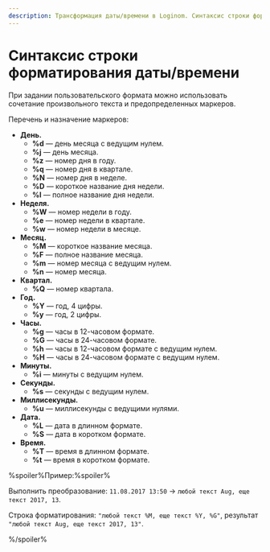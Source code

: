 ```yaml
---
description: Трансформация даты/времени в Loginom. Синтаксис строки форматирования даты/времени.
---
```

# Синтаксис строки форматирования даты/времени

При задании пользовательского формата можно использовать сочетание произвольного текста и предопределенных маркеров.

Перечень и назначение маркеров:

* **День.**
  * **%d** — день месяца с ведущим нулем.
  * **%j** — день месяца.
  * **%z** — номер дня в году.
  * **%q** — номер дня в квартале.
  * **%N** — номер дня в неделе.
  * **%D** — короткое название дня недели.
  * **%l** — полное название дня недели.
* **Неделя.**
  * **%W** — номер недели в году.
  * **%e** — номер недели в квартале.
  * **%w** — номер недели в месяце.
* **Месяц.**
  * **%M** — короткое название месяца.
  * **%F** — полное название месяца.
  * **%m** — номер месяца с ведущим нулем.
  * **%n** — номер месяца.
* **Квартал.**
  * **%Q** — номер квартала.
* **Год.**
  * **%Y** — год, 4 цифры.
  * **%y** — год, 2 цифры.
* **Часы.**
  * **%g** — часы в 12-часовом формате.
  * **%G** — часы в 24-часовом формате.
  * **%h** — часы в 12-часовом формате с ведущим нулем.
  * **%H** — часы в 24-часовом формате с ведущим нулем.
* **Минуты.**
  * **%i** — минуты с ведущим нулем.
* **Секунды.**
  * **%s** — секунды с ведущим нулем.
* **Миллисекунды.**
  * **%u** — миллисекунды с ведущими нулями.
* **Дата.**
  * **%L** — дата в длинном формате.
  * **%S** — дата в коротком формате.
* **Время.**
  * **%T** — время в длинном формате.
  * **%t** — время в коротком формате.

%spoiler%Пример:%spoiler%

Выполнить преобразование: `11.08.2017 13:50` → `любой текст Aug, еще текст 2017, 13`.

Строка форматирования: `"любой текст %M, еще текст %Y, %G"`, результат `"любой текст Aug, еще текст 2017, 13"`.

%/spoiler%